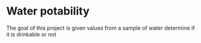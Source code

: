 # Water potability
The goal of this project is given values from a sample of water determine if it is drinkable or not
